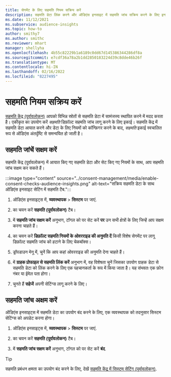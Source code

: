 ```yaml
---
title: सेगमेंट के लिए सहमति नियम सक्रिय करें
description: सहमति डेटा लिंक करने और ऑडिएंस इनसाइट में सहमति जांच सक्रिय करने के लिए इन चरणों का पालन करें. एक व्यवस्थापक सहमति जांच को अक्षम भी कर सकता है।
ms.date: 11/12/2021
ms.subservice: audience-insights
ms.topic: how-to
author: smithy7
ms.author: smithc
ms.reviewer: mhart
manager: shellyha
ms.openlocfilehash: 4b55c82229b1a6189c0dd67d145386344286df8a
ms.sourcegitcommit: e7cdf36a78a2b1dd2850183224d39c8dde46b26f
ms.translationtype: MT
ms.contentlocale: hi-IN
ms.lasthandoff: 02/16/2022
ms.locfileid: "8227495"
---
```

# <a name="activate-consent-rules"></a>सहमति नियम सक्रिय करें

[सहमति केंद्र (पूर्वावलोकन)](../consent-management/overview.md) आपको विभिन्न स्रोतों से सहमति डेटा में सामंजस्य स्थापित करने में मदद करता है। एकीकृत का उपयोग करें *सहमति* डिफ़ॉल्ट सहमति जांच लागू करने के लिए इकाई। सहमति केंद्र में सहमति डेटा आयात करने और डेटा के लिए नियमों को कॉन्फ़िगर करने के बाद, *सहमति* इकाई स्वचालित रूप से ऑडिएंस अंतर्दृष्टि से समन्वयित हो जाती है।

## <a name="enable-consent-checks"></a>सहमति जांचें सक्षम करें

सहमति केंद्र (पूर्वावलोकन) में आयात किए गए सहमति डेटा और सेट किए गए नियमों के साथ, आप सहमति जांच सक्षम कर सकते हैं। 

:::image type="content" source="../consent-management/media/enable-consent-checks-audience-insights.png" alt-text="सक्रिय सहमति डेटा के साथ ऑडिएंस इनसाइट सेटिंग में सहमति टैब.":::

1. ऑडिएंस इनसाइट्स में, **व्यवस्थापक** > **सिस्टम** पर जाएं.

1. का चयन करें **सहमति (पूर्वावलोकन)** टैब।

1. में **सहमति जांच सक्षम करें** अनुभाग, टॉगल को पर सेट करें **पर** उन सभी क्षेत्रों के लिए जिन्हें आप सक्षम करना चाहते हैं।

1. का चयन करें **डिफ़ॉल्ट सहमति नियमों के ओवरराइड की अनुमति दें** किसी विशेष सेगमेंट पर लागू डिफ़ॉल्ट सहमति जांच को हटाने के लिए चेकबॉक्स। 

1. ड्रॉपडाउन मेनू में, चुनें कि आप कहां ओवरराइड की अनुमति देना चाहते हैं।     

1. में **ग्राहक प्रोफाइल से सहमति लिंक करें** अनुभाग में, वह विशेषता चुनें जिसका उपयोग ग्राहक डेटा से सहमति डेटा को लिंक करने के लिए एक पहचानकर्ता के रूप में किया जाता है। यह संभवतः एक फ़ोन नंबर या ईमेल पता होगा। 

1. चुनते हैं **सहेजें** अपनी सेटिंग्स लागू करने के लिए।

## <a name="disable-consent-checks"></a>सहमति जांच अक्षम करें

ऑडिएंस इनसाइट्स में सहमति डेटा का उपयोग बंद करने के लिए, एक व्यवस्थापक को तदनुसार सिस्टम सेटिंग्स को अपडेट करना होगा।

1. ऑडिएंस इनसाइट्स में, **व्यवस्थापक** > **सिस्टम** पर जाएं.

1. का चयन करें **सहमति (पूर्वावलोकन)** टैब।

1. में **सहमति जांच सक्षम करें** अनुभाग, टॉगल को पर सेट करें **बंद**.

> [!TIP]
> सहमति प्रबंधन क्षमता का उपयोग बंद करने के लिए, देखें [सहमति केंद्र में सिस्टम सेटिंग (पूर्वावलोकन)](../consent-management/system-settings.md).
